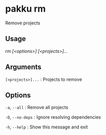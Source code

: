# pakku rm

Remove projects

## Usage

<snippet id="snippet-cmd">

<var name="cmd">rm</var>
<var name="params">[&lt;options&gt;] [&lt;projects&gt;]...</var>
<include from="_template_cmd.md" element-id="template-cmd"/>

</snippet>

## Arguments

<snippet id="snippet-args">

`[<projects>]...`
: Projects to remove

</snippet>

## Options

<snippet id="snippet-options-all">

<snippet id="snippet-options">

`-a`, `--all`
: Remove all projects

`-D`, `--no-deps`
: Ignore resolving dependencies

</snippet>

`-h`, `--help`
: Show this message and exit

</snippet>
